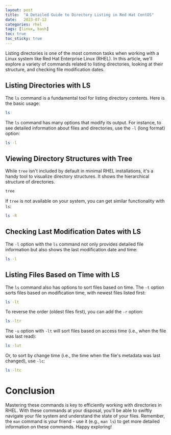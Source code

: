 ```yaml
---
layout: post
title:  "A Detailed Guide to Directory Listing in Red Hat CentOS"
date:   2023-07-12
categories: rhel
tags: [linux, bash]
toc: true
toc_sticky: true
---
```


Listing directories is one of the most common tasks when working with a Linux system like Red Hat Enterprise Linux (RHEL). In this article, we'll explore a variety of commands related to listing directories, looking at their structure, and checking file modification dates.

## Listing Directories with LS

The `ls` command is a fundamental tool for listing directory contents. Here is the basic usage:

```bash
ls
```

The `ls` command has many options that modify its output. For instance, to see detailed information about files and directories, use the `-l` (long format) option:

```bash
ls -l
```

## Viewing Directory Structures with Tree

While `tree` isn't included by default in minimal RHEL installations, it's a handy tool to visualize directory structures. It shows the hierarchical structure of directories.

```bash
tree
```

If `tree` is not available on your system, you can get similar functionality with `ls`:

```bash
ls -R
```

## Checking Last Modification Dates with LS

The `-l` option with the `ls` command not only provides detailed file information but also shows the last modification date and time:

```bash
ls -l
```

## Listing Files Based on Time with LS

The `ls` command also has options to sort files based on time. The `-t` option sorts files based on modification time, with newest files listed first:

```bash
ls -lt
```

To reverse the order (oldest files first), you can add the `-r` option:

```bash
ls -ltr
```

The `-u` option with `-lt` will sort files based on access time (i.e., when the file was last read):

```bash
ls -lut
```

Or, to sort by change time (i.e., the time when the file's metadata was last changed), use `-lc`:

```bash
ls -ltc
```

# Conclusion

Mastering these commands is key to efficiently working with directories in RHEL. With these commands at your disposal, you'll be able to swiftly navigate your file system and understand the state of your files. Remember, the `man` command is your friend - use it (e.g., `man ls`) to get more detailed information on these commands. Happy exploring!
